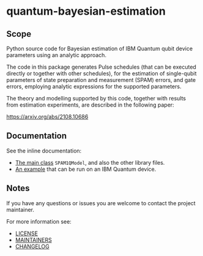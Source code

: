 # quantum-bayesian-estimation

## Scope

Python source code for Bayesian estimation of IBM Quantum qubit device parameters using an analytic approach.

The code in this package generates Pulse schedules (that can be executed directly or together with other schedules), for the estimation of single-qubit parameters of state preparation and measurement (SPAM) errors, and gate errors, employing analytic expressions for the supported parameters.  

The theory and modelling supported by this code, together with results from estimation experiments, are described in the following paper:

https://arxiv.org/abs/2108.10686

## Documentation

See the inline documentation:
* [The main class](quantum_bayesian_estimation/spam_1q_model.py) `SPAM1QModel`, and also the other library files.
* [An example](quantum_bayesian_estimation/examples/SPAM-Device-Basic-1.py) that can be run on an IBM Quantum device. 

## Notes

If you have any questions or issues you are welcome to contact the project maintainer.

For more information see:

* [LICENSE](LICENSE)
* [MAINTAINERS](MAINTAINERS.md)
* [CHANGELOG](CHANGELOG.md)
